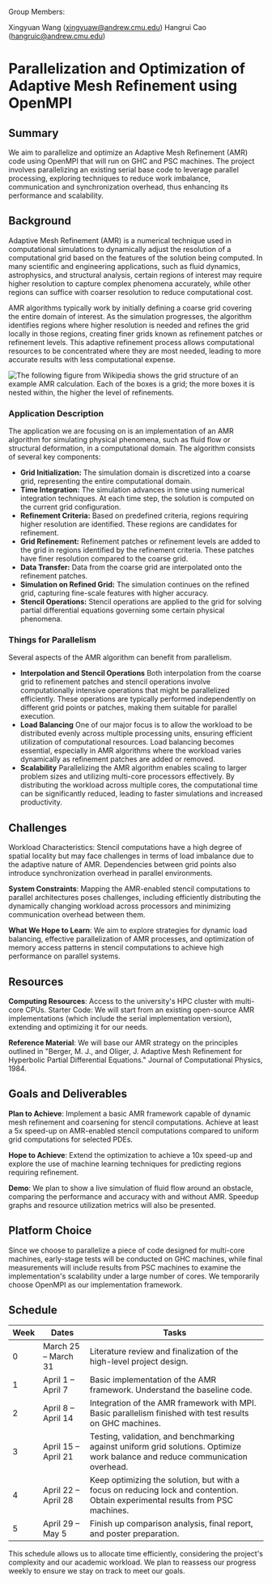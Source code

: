 Group Members:

Xingyuan Wang (xingyuaw@andrew.cmu.edu)
Hangrui Cao (hangruic@andrew.cmu.edu)

# Parallelization and Optimization of Adaptive Mesh Refinement using OpenMPI

## Summary

We aim to parallelize and optimize an Adaptive Mesh Refinement (AMR) code using OpenMPI that will run on GHC and PSC machines. The project involves parallelizing an existing serial base code to leverage parallel processing, exploring techniques to reduce work imbalance, communication and synchronization overhead, thus enhancing its performance and scalability.

## Background

Adaptive Mesh Refinement (AMR) is a numerical technique used in computational simulations to dynamically adjust the resolution of a computational grid based on the features of the solution being computed. In many scientific and engineering applications, such as fluid dynamics, astrophysics, and structural analysis, certain regions of interest may require higher resolution to capture complex phenomena accurately, while other regions can suffice with coarser resolution to reduce computational cost.

AMR algorithms typically work by initially defining a coarse grid covering the entire domain of interest. As the simulation progresses, the algorithm identifies regions where higher resolution is needed and refines the grid locally in those regions, creating finer grids known as refinement patches or refinement levels. This adaptive refinement process allows computational resources to be concentrated where they are most needed, leading to more accurate results with less computational expense.



![The following figure from Wikipedia shows the grid structure of an example AMR calculation. Each of the boxes is a grid; the more boxes it is nested within, the higher the level of refinements.](https://en.wikipedia.org/wiki/Adaptive_mesh_refinement#/media/File:Amrgridimg.jpg)

### Application Description

The application we are focusing on is an implementation of an AMR algorithm for simulating physical phenomena, such as fluid flow or structural deformation, in a computational domain. The algorithm consists of several key components:

- **Grid Initialization:** The simulation domain is discretized into a coarse grid, representing the entire computational domain.
- **Time Integration:** The simulation advances in time using numerical integration techniques. At each time step, the solution is computed on the current grid configuration.
- **Refinement Criteria:** Based on predefined criteria, regions requiring higher resolution are identified. These regions are candidates for refinement.
- **Grid Refinement:** Refinement patches or refinement levels are added to the grid in regions identified by the refinement criteria. These patches have finer resolution compared to the coarse grid.
- **Data Transfer:** Data from the coarse grid are interpolated onto the refinement patches.
- **Simulation on Refined Grid:** The simulation continues on the refined grid, capturing fine-scale features with higher accuracy.
- **Stencil Operations:** Stencil operations are applied to the grid for solving partial differential equations governing some certain physical phenomena.

### Things for Parallelism

Several aspects of the AMR algorithm can benefit from parallelism.

- **Interpolation and Stencil Operations** Both interpolation from the coarse grid to refinement patches and stencil operations involve computationally intensive operations that might be parallelized efficiently. These operations are typically performed independently on different grid points or patches, making them suitable for parallel execution.
- **Load Balancing** One of our major focus is to allow the workload to be distributed evenly across multiple processing units, ensuring efficient utilization of computational resources. Load balancing becomes essential, especially in AMR algorithms where the workload varies dynamically as refinement patches are added or removed.
- **Scalability** Parallelizing the AMR algorithm enables scaling to larger problem sizes and utilizing multi-core processors effectively. By distributing the workload across multiple cores, the computational time can be significantly reduced, leading to faster simulations and increased productivity.

## Challenges
Workload Characteristics: Stencil computations have a high degree of spatial locality but may face challenges in terms of load imbalance due to the adaptive nature of AMR. Dependencies between grid points also introduce synchronization overhead in parallel environments.

**System Constraints**: Mapping the AMR-enabled stencil computations to parallel architectures poses challenges, including efficiently distributing the dynamically changing workload across processors and minimizing communication overhead between them.


**What We Hope to Learn**: We aim to explore strategies for dynamic load balancing, effective parallelization of AMR processes, and optimization of memory access patterns in stencil computations to achieve high performance on parallel systems.

## Resources
**Computing Resources**: Access to the university's HPC cluster with multi-core CPUs.
Starter Code: We will start from an existing open-source AMR implementations (which include the serial implementation version), extending and optimizing it for our needs.

**Reference Material**: We will base our AMR strategy on the principles outlined in "Berger, M. J., and Oliger, J. Adaptive Mesh Refinement for Hyperbolic Partial Differential Equations." Journal of Computational Physics, 1984.

## Goals and Deliverables

**Plan to Achieve**:
Implement a basic AMR framework capable of dynamic mesh refinement and coarsening for stencil computations.
Achieve at least a 5x speed-up on AMR-enabled stencil computations compared to uniform grid computations for selected PDEs.

**Hope to Achieve**:
Extend the optimization to achieve a 10x speed-up and explore the use of machine learning techniques for predicting regions requiring refinement.

**Demo**: We plan to show a live simulation of fluid flow around an obstacle, comparing the performance and accuracy with and without AMR. Speedup graphs and resource utilization metrics will also be presented.

## Platform Choice

Since we choose to parallelize a piece of code designed for multi-core machines, early-stage tests will be conducted on GHC machines, while final measurements will include results from PSC machines to examine the implementation's scalability under a large number of cores. We temporarily choose OpenMPI as our implementation framework.

## Schedule

| Week | Dates               | Tasks                                                                                     |
|------|---------------------|-------------------------------------------------------------------------------------------|
| 0    | March 25 – March 31 | Literature review and finalization of the high-level project design.                      |
| 1    | April 1 – April 7   | Basic implementation of the AMR framework. Understand the baseline code.                  |
| 2    | April 8 – April 14  | Integration of the AMR framework with MPI. Basic parallelism finished with test results on GHC machines. |
| 3    | April 15 – April 21 | Testing, validation, and benchmarking against uniform grid solutions. Optimize work balance and reduce communication overhead. |
| 4    | April 22 – April 28 | Keep optimizing the solution, but with a focus on reducing lock and contention. Obtain experimental results from PSC machines. |
| 5    | April 29 – May 5    | Finish up comparison analysis, final report, and poster preparation.                        |

This schedule allows us to allocate time efficiently, considering the project's complexity and our academic workload. We plan to reassess our progress weekly to ensure we stay on track to meet our goals.


